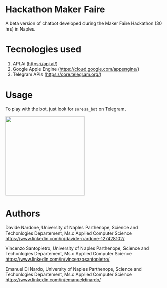 # Hackathon Maker Faire

A beta version of chatbot developed during the Maker Faire Hackathon (30 hrs) in Naples. 

# Tecnologies used

  1. API.Ai (https://api.ai/)
  2. Google Apple Engine (https://cloud.google.com/appengine/)
  3. Telegram APIs (https://core.telegram.org/)
    
# Usage

To play with the bot, just look for `soresa_bot` on Telegram.

<img src="https://github.com/DavideNardone/HackathonMakerFaire/blob/master/resources/bot1.png" width="250">

# Authors

  Davide Nardone, University of Naples Parthenope, Science and Techonlogies Departement, Ms.c Applied Computer Science <br/>
  https://www.linkedin.com/in/davide-nardone-127428102/
  
  Vincenzo Santopietro, University of Naples Parthenope, Science and Techonlogies Departement, Ms.c Applied Computer Science <br/>
  https://www.linkedin.com/in/vincenzosantopietro/

  Emanuel Di Nardo, University of Naples Parthenope, Science and Techonlogies Departement, Ms.c Applied Computer Science <br/>
  https://www.linkedin.com/in/emanueldinardo/
  

